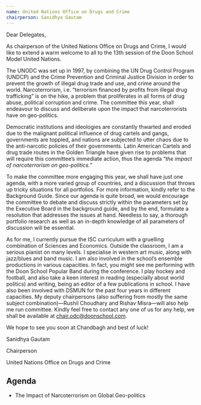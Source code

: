 ```yaml
---
name: United Nations Office on Drugs and Crime
chairperson: Sanidhya Gautam
---
```


Dear Delegates,

As chairperson of the United Nations Office on Drugs and Crime, I would like to extend a warm welcome to all to the 13th session of the Doon School Model United Nations.

The UNODC was set up in 1997, by combining the UN Drug Control Program (UNDCP) and the Crime Prevention and Criminal Justice Division in order to prevent the growth of illegal drug trade and use, and crime around the world. Narcoterrorism, i.e. “terrorism financed by profits from illegal drug trafficking” is on the hike, a problem that proliferates in all forms of drug abuse, political corruption and crime. The committee this year, shall endeavour to discuss and deliberate upon the impact that narcoterrorists have on geo-politics.

Democratic institutions and ideologies are constantly thwarted and eroded due to the malignant political influence of drug cartels and gangs, governments are toppled, and nations are subjected to utter chaos due to the anti-narcotic policies of their governments. Latin American Cartels and drug trade routes in the Golden Triangle have given rise to problems that will require this committee’s immediate action, thus the agenda “*the impact of narcoterrorism on geo-politics.*”

To make the committee more engaging this year, we shall have just one agenda, with a more varied group of countries, and a discussion that throws up tricky situations for all portfolios.
For more information, kindly refer to the Background Guide.
Since our agenda is quite broad, we would encourage the committee to debate and discuss strictly within the parameters set by the Executive Board in the background guide, and by the end, formulate a resolution that addresses the issues at hand. Needless to say, a thorough portfolio research as well as an in-depth knowledge of all parameters of discussion will be essential.

As for me, I currently pursue the ISC curriculum with a gruelling combination of Sciences and Economics. Outside the classroom, I am a serious pianist on many levels. I specialise in western art music, along with jazz/blues and band music. I am also involved in the school’s ensemble productions in various capacities. In fact, you might see me performing with the Doon School Popular Band during the conference. I play hockey and football, and also take a keen interest in reading (especially about world politics) and writing, being an editor of a few publications in school. I have also been involved with DSMUN for the past four years in different capacities. My deputy chairpersons (also suffering from mostly the same subject combination)—Rushil Choudhary and Rishav Misra—will also help me run committee. Kindly feel free to contact any one of us for any help, we shall be available at <chair.odc@doonschool.com>.

We hope to see you soon at Chandbagh and best of luck!

Sanidhya Gautam

Chairperson

United Nations Office on Drugs and Crime

## Agenda

- The Impact of Narcoterrorism on Global Geo-politics
